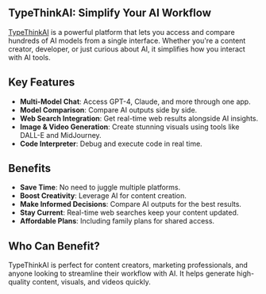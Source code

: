 ## TypeThinkAI: Simplify Your AI Workflow

[TypeThinkAI](https://typethinkai.com/) is a powerful platform that lets you access and compare hundreds of AI models from a single interface. Whether you're a content creator, developer, or just curious about AI, it simplifies how you interact with AI tools.

## Key Features

- **Multi-Model Chat**: Access GPT-4, Claude, and more through one app.
- **Model Comparison**: Compare AI outputs side by side.
- **Web Search Integration**: Get real-time web results alongside AI insights.
- **Image & Video Generation**: Create stunning visuals using tools like DALL-E and MidJourney.
- **Code Interpreter**: Debug and execute code in real time.

## Benefits

- **Save Time**: No need to juggle multiple platforms.
- **Boost Creativity**: Leverage AI for content creation.
- **Make Informed Decisions**: Compare AI outputs for the best results.
- **Stay Current**: Real-time web searches keep your content updated.
- **Affordable Plans**: Including family plans for shared access.

## Who Can Benefit?

TypeThinkAI is perfect for content creators, marketing professionals, and anyone looking to streamline their workflow with AI. It helps generate high-quality content, visuals, and videos quickly.
